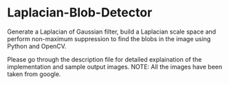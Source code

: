 # Laplacian-Blob-Detector
Generate a Laplacian of Gaussian filter, build a Laplacian scale space and perform non-maximum suppression to find the blobs in the image using Python and OpenCV.


Please go through the description file for detailed explaination of the implementation and sample output images. 
NOTE: All the images have been taken from google. 
